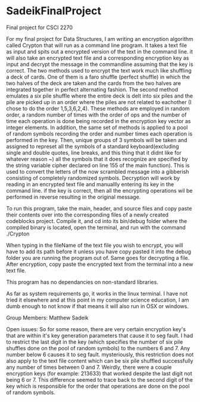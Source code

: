 # SadeikFinalProject
Final project for CSCI 2270

For my final project for Data Structures, I am writing an encryption algorithm called Crypton that will run as a command line program. It takes a text file as input and spits out a encrypted version of the text in the command line. it will also take an encrypted text file and a corresponding encryption key as input and decrypt the message in the commandline assuming that the key is correct. The two methods used to encrypt the text work much like shuffling a deck of cards. One of them is a faro shuffle (perfect shuffle) in which the two halves of the deck are taken and the cards from the two halves are integrated together in perfect alternating fashion. The second method emulates a six pile shuffle where the entire deck is delt into six piles and the pile are picked up in an order where the piles are not related to eachother (I chose to do the order 1,5,3,6,2,4). These methods are employed in random order, a random number of times with the order of ops and the number of time each operation is done being recorded in the encryption key vector as integer elements. In addition, the same set of methods is applied to a pool of random symbols recording the order and number times each operation is performed in the key. Then, unique groups of 3 symbols will be taken and assigned to represet all the symbols of a standard keyboard(excluding single and double quotes, line breaks, and this thing that it didnt like for whatever reason ~) all the symbols that it does recognize are specified by the string variable cipher declared on line 155 of the main function). This is used to convert the letters of the now scrambled message into a gibberish consisting of completely randomized symbols. Decryption will work by reading in an encrypted text file and manuallly entering its key in the command line. if the key is correct, then all the encrypting operations wil be performed in reverse resulting in the original message.

To run this program, take the main, header, and source files and copy paste their contents over into the corresponding files of a newly created codeblocks project. Compile it, and cd into its bin/debug folder where the compiled binary is located, open the terminal, and run with the command ./Crypton
 
When typing in the fileName of the text file you wish to encrypt, you will have to add its path before it unless you have copy pasted it into the debug folder you are running the program out of. Same goes for decrypting a file. After encryption, copy paste the encrypted text from the terminal into a new text file. 

This program has no dependancies on non-standard libraries.

As far as system requirements go, it works in the linux terminal. I have not tried it elsewhere and at this point in my computer science education, I am dumb enough to not know if that means it will also run in OSX or windows.

Group Members: Matthew Sadeik

Open issues: So for some reason, there are very certain encryption key's that are within it's key generation parameters that cause it to seg fault. I had to restrict the last digit in the key (which specifies the number of six pile shuffles done on the pool of random symbols) to the numbers 6 and 7. Any number below 6 causes it to seg fault. mysteriously, this restriction does not also apply to the text file content which can be six pile shuffled successfully any number of times between 0 and 7. Weirdly, there were a couple encryption keys (for example: 213633) that worked despite the last digit not being 6 or 7. This difference seemed to trace back to the second digit of the key which is responsible for the order that operations are done on the pool of random symbols.
